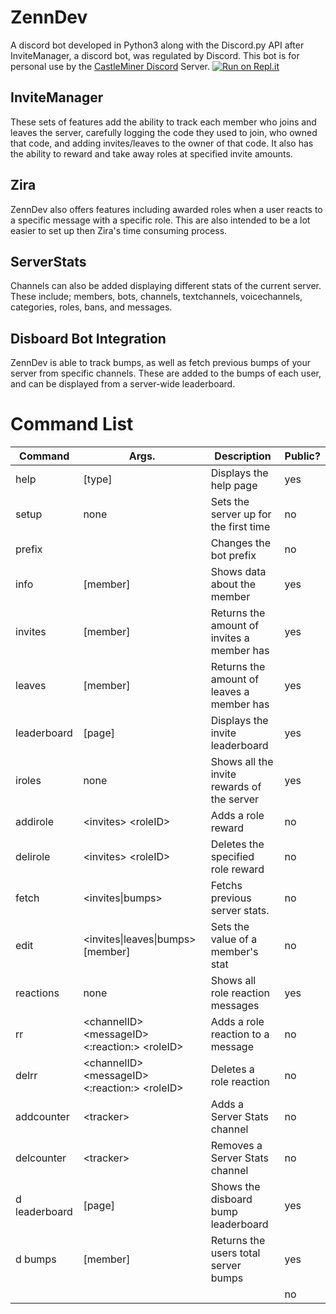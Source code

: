 # ZennDev
A discord bot developed in Python3 along with the Discord.py API after InviteManager, a discord bot, was regulated by Discord. This bot is for personal use by the [CastleMiner Discord](discord.gg/cJH7DFb) Server.
[![Run on Repl.it](https://repl.it/badge/github/Zennara/ZennsInvites)](https://repl.it/github/Zennara/ZennsInvites)
## InviteManager
These sets of features add the ability to track each member who joins and leaves the server, carefully logging the code they used to join, who owned that code, and adding invites/leaves to the owner of that code. It also has the ability to reward and take away roles at specified invite amounts. 
## Zira
ZennDev also offers features including awarded roles when a user reacts to a specific message with a specific role. This are also intended to be a lot easier to set up then Zira's time consuming process. 
## ServerStats
Channels can also be added displaying different stats of the current server. These include; members, bots, channels, textchannels, voicechannels, categories, roles, bans, and messages.
## Disboard Bot Integration
ZennDev is able to track bumps, as well as fetch previous bumps of your server from specific channels. These are added to the bumps of each user, and can be displayed from a server-wide leaderboard.
# Command List
| Command       | Args.                                             | Description                                | Public? |
|---------------|---------------------------------------------------|--------------------------------------------|---------|
| help          | [type]                                            | Displays the help page                     | yes     |
| setup         | none                                              | Sets the server up for the first time      | no      |
| prefix        | <prefix>                                          | Changes the bot prefix                     | no      |
| info          | [member]                                          | Shows data about the member                | yes     |
| invites       | [member]                                          | Returns the amount of invites a member has | yes     |
| leaves        | [member]                                          | Returns the amount of leaves a member has  | yes     |
| leaderboard   | [page]                                            | Displays the invite leaderboard            | yes     |
| iroles        | none                                              | Shows all the invite rewards of the server | yes     |
| addirole      | \<invites> \<roleID>                              | Adds a role reward                         | no      |
| delirole      | \<invites> \<roleID>                              | Deletes the specified role reward          | no      |
| fetch         | <invites\|bumps>                                  | Fetchs previous server stats.              | no      |
| edit          | <invites\|leaves\|bumps> <amount> [member]        | Sets the value of a member's stat          | no      |
| reactions     | none                                              | Shows all role reaction messages           | yes     |
| rr            | \<channelID> \<messageID> \<:reaction:> \<roleID> | Adds a role reaction to a message          | no      |
| delrr         | \<channelID> \<messageID> \<:reaction:> \<roleID> | Deletes a role reaction                    | no      |
| addcounter    | \<tracker>                                        | Adds a Server Stats channel                | no      |
| delcounter    | \<tracker>                                        | Removes a Server Stats channel             | no      |
| d leaderboard | [page]                                            | Shows the disboard bump leaderboard        | yes     |
| d bumps       | [member]                                          | Returns the users total server bumps       | yes     |
|               |                                                   |                                            | no      |
